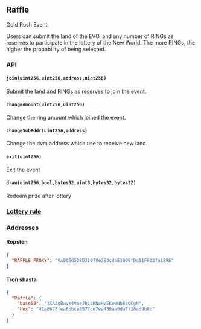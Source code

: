## Raffle

Gold Rush Event.  

Users can submit the land of the EVO, and any number of RINGs as reserves to participate in the lottery of the New World. The more RINGs, the higher the probability of being selected. 

### API

#### `join(uint256,uint256,address,uint256)`
Submit the land and RINGs as reserves to join the event. 

#### `changeAmount(uint256,uint256)`
Change the ring amount which joined the event.

#### `changeSubAddr(uint256,address)`
Change the dvm address which use to receive new land.

#### `exit(uint256)`
Exit the event

#### `draw(uint256,bool,bytes32,uint8,bytes32,bytes32)`
Redeem prize after lottery

### [Lottery rule](./Lottery-en.md)

### Addresses

#### Ropsten
```json
{
  "RAFFLE_PROXY": "0x005d5D8D31078e3E3cdaE300BfDc11F6327a189E"
}
```

#### Tron shasta
```json
{
  "Raffle": {
  	"base58": "TXA3qBwvx4VaeJbLcKNwHvEKewNb8sQCgN",
	"hex": "41e8678fea8bbce8577ce7ea430aa0da7f38ad9b8c"
  } 
}
```
